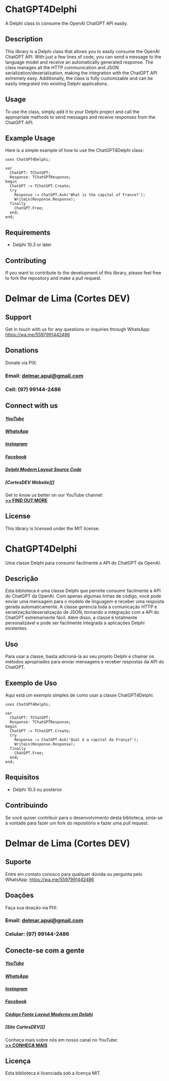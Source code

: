 # ChatGPT4Delphi
A Delphi class to consume the OpenAI ChatGPT API easily.

## Description
This library is a Delphi class that allows you to easily consume the OpenAI ChatGPT API. With just a few lines of code, you can send a message to the language model and receive an automatically generated response. The class manages all the HTTP communication and JSON serialization/deserialization, making the integration with the ChatGPT API extremely easy. Additionally, the class is fully customizable and can be easily integrated into existing Delphi applications.

## Usage
To use the class, simply add it to your Delphi project and call the appropriate methods to send messages and receive responses from the ChatGPT API.

## Example Usage
Here is a simple example of how to use the ChatGPT4Delphi class:

```delphi
uses ChatGPT4Delphi;

var
  ChatGPT: TChatGPT;
  Response: TChatGPTResponse;
begin
  ChatGPT := TChatGPT.Create;
  try
    Response := ChatGPT.Ask('What is the capital of France?');
    WriteLn(Response.Response);
  finally
    ChatGPT.Free;
  end;
end;
```
## Requirements
- Delphi 10.3 or later

## Contributing
If you want to contribute to the development of this library, please feel free to fork the repository and make a pull request.

# Delmar de Lima (Cortes DEV)

## Support
Get in touch with us for any questions or inquiries through WhatsApp: https://wa.me/5597991442486

## Donations 
Donate via PIX:
### Email: delmar.apui@gmail.com
### Cell: (97) 99144-2486

## Connect with us
##### [YouTube][] 
##### [WhatsApp][]
##### [Instagram][]
##### [Facebook][] 
##### [Delphi Modern Layout Source Code][]
##### [CortesDEV Website][] <br/>

Get to know us better on our YouTube channel: <br/>
**[>> FIND OUT MORE](https://bit.ly/SeguirCortesDev)**

## License
This library is licensed under the MIT license.

# ChatGPT4Delphi
Uma classe Delphi para consumir facilmente a API do ChatGPT da OpenAI.

## Descrição
Esta biblioteca é uma classe Delphi que permite consumir facilmente a API do ChatGPT da OpenAI. Com apenas algumas linhas de código, você pode enviar uma mensagem para o modelo de linguagem e receber uma resposta gerada automaticamente. A classe gerencia toda a comunicação HTTP e serialização/deserialização de JSON, tornando a integração com a API do ChatGPT extremamente fácil. Além disso, a classe é totalmente personalizável e pode ser facilmente integrada a aplicações Delphi existentes.

## Uso
Para usar a classe, basta adicioná-la ao seu projeto Delphi e chamar os métodos apropriados para enviar mensagens e receber respostas da API do ChatGPT.

## Exemplo de Uso
Aqui está um exemplo simples de como usar a classe ChatGPT4Delphi:

```delphi
uses ChatGPT4Delphi;

var
  ChatGPT: TChatGPT;
  Response: TChatGPTResponse;
begin
  ChatGPT := TChatGPT.Create;
  try
    Response := ChatGPT.Ask('Qual é a capital da França?');
    WriteLn(Response.Response);
  finally
    ChatGPT.Free;
  end;
end;
```

## Requisitos
- Delphi 10.3 ou posterior

## Contribuindo
Se você quiser contribuir para o desenvolvimento desta biblioteca, sinta-se à vontade para fazer um fork do repositório e fazer uma pull request.

# Delmar de Lima (Cortes DEV)

## Suporte
Entre em contato conosco para qualquer dúvida ou pergunta pelo WhatsApp: https://wa.me/5597991442486

## Doações 
Faça sua doação via PIX:
### Email: delmar.apui@gmail.com
### Celular: (97) 99144-2486

## Conecte-se com a gente
##### [YouTube][] 
##### [WhatsApp][]
##### [Instagram][]
##### [Facebook][] 
##### [Código Fonte Layout Moderno em Delphi][]
##### [Site CortesDEV][] <br/>

Conheça mais sobre nós em nosso canal no YouTube: <br/>
**[>> CONHEÇA MAIS](https://bit.ly/SeguirCortesDev)**

[YouTube]: https://bit.ly/SeguirCortesDev
[WhatsApp]: https://wa.me/5597991442486
[Instagram]: https://www.instagram.com/cortesdevoficial/
[Facebook]: https://www.fb.com/cortesdevoficial
[Código Fonte Layout Moderno em Delphi]: https://bit.ly/LayoutModerno

## Licença
Esta biblioteca é licenciada sob a licença MIT.

[YouTube]: https://bit.ly/SeguirCortesDev
[WhatsApp]: https://wa.me/5597991442486
[Instagram]: https://www.instagram.com/cortesdevoficial/
[Facebook]: https://www.fb.com/cortesdevoficial
[Delphi Modern Layout Source Code]: https://bit.ly/LayoutModerno
